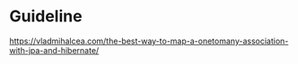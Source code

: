 # Guideline
https://vladmihalcea.com/the-best-way-to-map-a-onetomany-association-with-jpa-and-hibernate/

